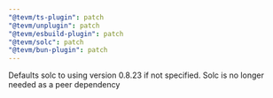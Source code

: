```yaml
---
"@tevm/ts-plugin": patch
"@tevm/unplugin": patch
"@tevm/esbuild-plugin": patch
"@tevm/solc": patch
"@tevm/bun-plugin": patch
---
```


Defaults solc to using version 0.8.23 if not specified. Solc is no longer needed as a peer dependency
